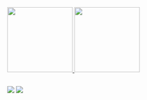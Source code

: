 
<div>
  <a href="https://github.com/mivstcnlg">
  <img height="150em" src="https://github-readme-stats.vercel.app/api?username=mivstcnlg&show_icons=true&theme=algolia&include_all_commits=true&count_private=true"/>
  <img height="150em" src="https://github-readme-stats.vercel.app/api/top-langs/?username=mivstcnlg&layout=compact&langs_count=7&theme=algolia"/>
</div>

##
   
<a href="https://discord.com/channels/@mivstcnlg#5116" target="_blank"> <img src="https://img.shields.io/badge/Discord-7289DA?style=for-the-badge&logo=discord&logoColor=white" target="_blank"></a>
<a href="https://open.spotify.com/user/xo7cibfjd2a9lop8isfec9q0n?si=1019e332187b4820" target="_blank"> <img src="https://img.shields.io/badge/Spotify-1ED760?&style=for-the-badge&logo=spotify&logoColor=white" target="_blank"></a>
